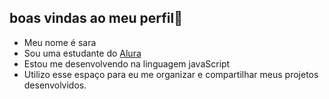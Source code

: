 ## boas vindas ao meu perfil👋

- Meu nome é sara
- Sou uma estudante do [Alura](https://www.alura.com.br)
- Estou me desenvolvendo na linguagem javaScript
- Utilizo esse espaço para eu me organizar e compartilhar meus projetos desenvolvidos.
